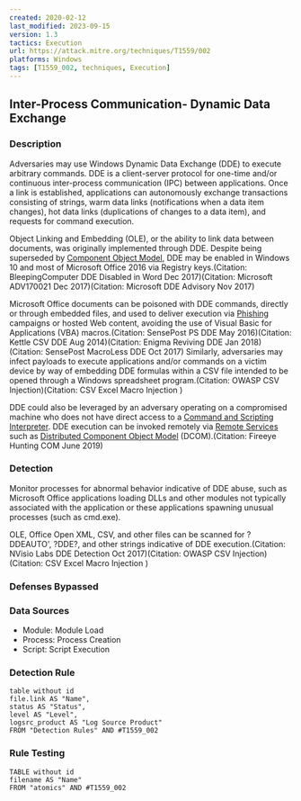 ```yaml
---
created: 2020-02-12
last_modified: 2023-09-15
version: 1.3
tactics: Execution
url: https://attack.mitre.org/techniques/T1559/002
platforms: Windows
tags: [T1559_002, techniques, Execution]
---
```


## Inter-Process Communication- Dynamic Data Exchange

### Description

Adversaries may use Windows Dynamic Data Exchange (DDE) to execute arbitrary commands. DDE is a client-server protocol for one-time and/or continuous inter-process communication (IPC) between applications. Once a link is established, applications can autonomously exchange transactions consisting of strings, warm data links (notifications when a data item changes), hot data links (duplications of changes to a data item), and requests for command execution.

Object Linking and Embedding (OLE), or the ability to link data between documents, was originally implemented through DDE. Despite being superseded by [Component Object Model](https://attack.mitre.org/techniques/T1559/001), DDE may be enabled in Windows 10 and most of Microsoft Office 2016 via Registry keys.(Citation: BleepingComputer DDE Disabled in Word Dec 2017)(Citation: Microsoft ADV170021 Dec 2017)(Citation: Microsoft DDE Advisory Nov 2017)

Microsoft Office documents can be poisoned with DDE commands, directly or through embedded files, and used to deliver execution via [Phishing](https://attack.mitre.org/techniques/T1566) campaigns or hosted Web content, avoiding the use of Visual Basic for Applications (VBA) macros.(Citation: SensePost PS DDE May 2016)(Citation: Kettle CSV DDE Aug 2014)(Citation: Enigma Reviving DDE Jan 2018)(Citation: SensePost MacroLess DDE Oct 2017) Similarly, adversaries may infect payloads to execute applications and/or commands on a victim device by way of embedding DDE formulas within a CSV file intended to be opened through a Windows spreadsheet program.(Citation: OWASP CSV Injection)(Citation: CSV Excel Macro Injection )

DDE could also be leveraged by an adversary operating on a compromised machine who does not have direct access to a [Command and Scripting Interpreter](https://attack.mitre.org/techniques/T1059). DDE execution can be invoked remotely via [Remote Services](https://attack.mitre.org/techniques/T1021) such as [Distributed Component Object Model](https://attack.mitre.org/techniques/T1021/003) (DCOM).(Citation: Fireeye Hunting COM June 2019)

### Detection

Monitor processes for abnormal behavior indicative of DDE abuse, such as Microsoft Office applications loading DLLs and other modules not typically associated with the application or these applications spawning unusual processes (such as cmd.exe).

OLE, Office Open XML, CSV, and other files can be scanned for ?DDEAUTO', ?DDE?, and other strings indicative of DDE execution.(Citation: NVisio Labs DDE Detection Oct 2017)(Citation: OWASP CSV Injection)(Citation: CSV Excel Macro Injection )

### Defenses Bypassed



### Data Sources

  - Module: Module Load
  -  Process: Process Creation
  -  Script: Script Execution
### Detection Rule

```dataview
table without id
file.link AS "Name",
status AS "Status",
level AS "Level",
logsrc_product AS "Log Source Product"
FROM "Detection Rules" AND #T1559_002
```

### Rule Testing

```dataview
TABLE without id
filename AS "Name"
FROM "atomics" AND #T1559_002
```
